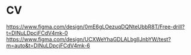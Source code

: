 # CV
https://www.figma.com/design/0mE6gLOezuqDQNteUbbR8T/Free-drill?t=DINuLDpcjFCdV4mk-0
https://www.figma.com/design/UCXWeYhaGDLALbgIIJnbYW/test?m=auto&t=DINuLDpcjFCdV4mk-6
